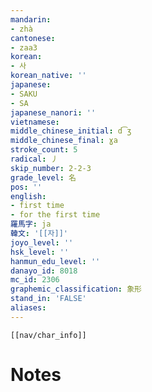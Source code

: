 ```yaml
---
mandarin:
- zhà
cantonese:
- zaa3
korean:
- 사
korean_native: ''
japanese:
- SAKU
- SA
japanese_nanori: ''
vietnamese:
middle_chinese_initial: d͡ʒ
middle_chinese_final: ɣa
stroke_count: 5
radical: 丿
skip_number: 2-2-3
grade_level: 名
pos: ''
english:
- first time
- for the first time
羅馬字: ja
韓文: '[[자]]'
joyo_level: ''
hsk_level: ''
hanmun_edu_level: ''
danayo_id: 8018
mc_id: 2306
graphemic_classification: 象形
stand_in: 'FALSE'
aliases:
---
```

```meta-bind-embed
[[nav/char_info]]
```

# Notes
